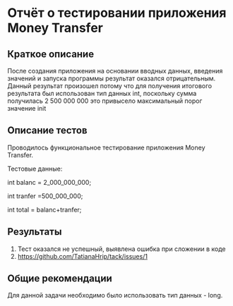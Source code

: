 # Отчёт о тестировании приложения Money Transfer

## Краткое описание
После создания приложения на основании вводных данных, введения значений и запуска программы результат оказался отрицательным. 
Данный результат произошел потому что для получения итогового результата был использован тип данных int, поскольку сумма получилась 2 500 000 000 это привысело максимальный порог 
значение init

## Описание тестов

Проводилось функциональное тестирование 
приложения Money Transfer. 

Тестовые данные:

int balanc = 2_000_000_000;
        
int tranfer =500_000_000;
        
int total = balanc+tranfer;



## Результаты

1. Тест оказался не успешный, выявлена ошибка при сложении в коде
2. https://github.com/TatianaHrip/tack/issues/1
## Общие рекомендации
Для данной задачи необходимо было использовать тип данных - long.
